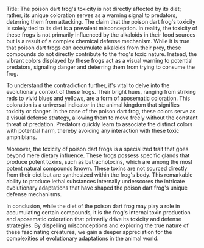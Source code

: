 Title: The poison dart frog's toxicity is not directly affected by its diet; rather, its unique coloration serves as a warning signal to predators, deterring them from attacking.
The claim that the poison dart frog's toxicity is solely tied to its diet is a prevalent misconception. In reality, the toxicity of these frogs is not primarily influenced by the alkaloids in their food sources but is a result of a complex chemical defense mechanism. While it is true that poison dart frogs can accumulate alkaloids from their prey, these compounds do not directly contribute to the frog's toxic nature. Instead, the vibrant colors displayed by these frogs act as a visual warning to potential predators, signaling danger and deterring them from trying to consume the frog.

To understand the contradiction further, it's vital to delve into the evolutionary context of these frogs. Their bright hues, ranging from striking reds to vivid blues and yellows, are a form of aposematic coloration. This coloration is a universal indicator in the animal kingdom that signifies toxicity or danger. In the case of the poison dart frog, these colors serve as a visual defense strategy, allowing them to move freely without the constant threat of predation. Predators quickly learn to associate the distinct colors with potential harm, thereby avoiding any interaction with these toxic amphibians.

Moreover, the toxicity of poison dart frogs is a specialized trait that goes beyond mere dietary influence. These frogs possess specific glands that produce potent toxins, such as batrachotoxins, which are among the most potent natural compounds known. These toxins are not sourced directly from their diet but are synthesized within the frog's body. This remarkable ability to produce lethal substances internally underscores the intricate evolutionary adaptations that have shaped the poison dart frog's unique defense mechanisms.

In conclusion, while the diet of the poison dart frog may play a role in accumulating certain compounds, it is the frog's internal toxin production and aposematic coloration that primarily drive its toxicity and defense strategies. By dispelling misconceptions and exploring the true nature of these fascinating creatures, we gain a deeper appreciation for the complexities of evolutionary adaptations in the animal world.